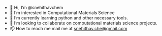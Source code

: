 - 👋 Hi, I’m @snehithavchem
- 👀 I’m interested in Computational Materials Science
- 🌱 I’m currently learning python and other necessary tools. 
- 💞️ I’m looking to collaborate on computational materials science projects. 
- 📫 How to reach me mail me at snehithav.che@gmail.com

<!---
snehithavchem/snehithavchem is a ✨ special ✨ repository because its `README.md` (this file) appears on your GitHub profile.
You can click the Preview link to take a look at your changes.
--->
